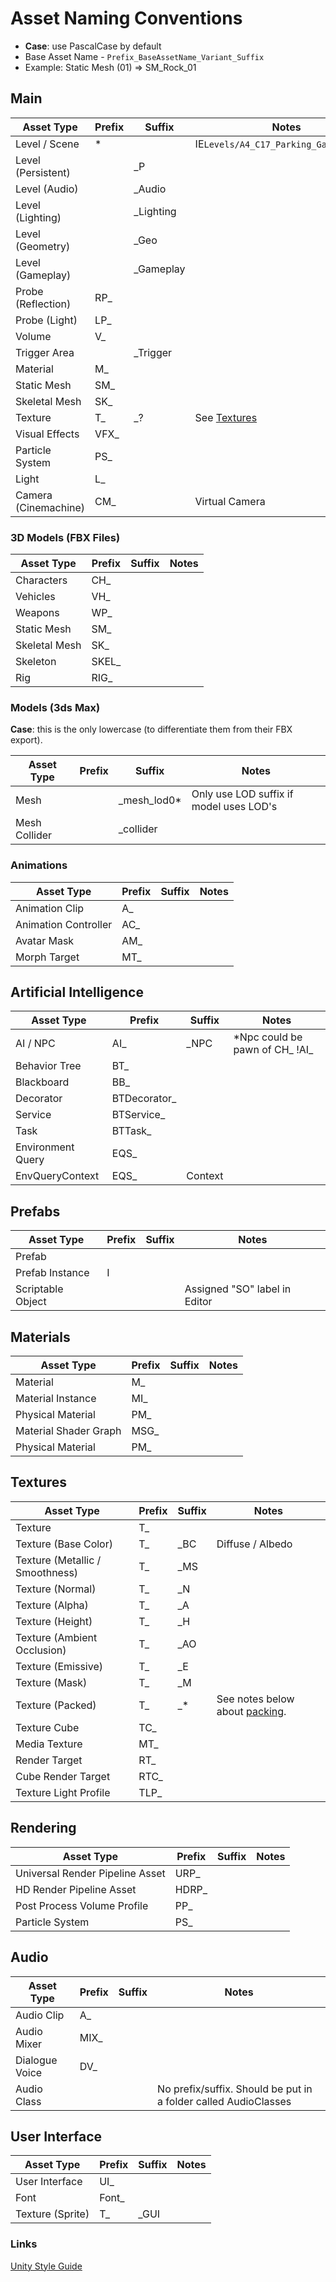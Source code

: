 # Asset Naming Conventions

* **Case**: use PascalCase by default
* Base Asset Name - `Prefix_BaseAssetName_Variant_Suffix`
* Example: Static Mesh (01) => SM_Rock_01

## Main

| Asset Type           | Prefix | Suffix    | Notes                                  |
|----------------------|--------|-----------|----------------------------------------|
| Level / Scene        | *      |           | IE`Levels/A4_C17_Parking_Garage.unity` |
| Level (Persistent)   |        | _P        |                                        |
| Level (Audio)        |        | _Audio    |                                        |
| Level (Lighting)     |        | _Lighting |                                        |
| Level (Geometry)     |        | _Geo      |                                        |
| Level (Gameplay)     |        | _Gameplay |                                        |
| Probe (Reflection)   | RP_    |           |                                        |
| Probe (Light)        | LP_    |           |                                        |
| Volume               | V_     |           |                                        |
| Trigger Area         |        | _Trigger  |                                        |
| Material             | M_     |           |                                        |
| Static Mesh          | SM_    |           |                                        |
| Skeletal Mesh        | SK_    |           |                                        |
| Texture              | T_     | _?        | See [Textures](#anc-textures)          |
| Visual Effects       | VFX_   |           |                                        |
| Particle System      | PS_    |           |                                        |
| Light                | L_     |           |                                        |
| Camera (Cinemachine) | CM_    |           | Virtual Camera                         |

### 3D Models (FBX Files)

| Asset Type    | Prefix | Suffix | Notes |
|---------------|--------|--------|-------|
| Characters    | CH_    |        |       |
| Vehicles      | VH_    |        |       |
| Weapons       | WP_    |        |       |
| Static Mesh   | SM_    |        |       |
| Skeletal Mesh | SK_    |        |       |
| Skeleton      | SKEL_  |        |       |
| Rig           | RIG_   |        |       |

### Models (3ds Max)

**Case**: this is the only lowercase (to differentiate them from their FBX export).

| Asset Type    | Prefix | Suffix      | Notes                                   |
|---------------|--------|-------------|-----------------------------------------|
| Mesh          |        | _mesh_lod0* | Only use LOD suffix if model uses LOD's |
| Mesh Collider |        | _collider   |                                         |

### Animations

| Asset Type | Prefix | Suffix | Notes |
| -------------------- | ------ | ------ | ----- |
| Animation Clip | A_     | | |
| Animation Controller | AC_    | | |
| Avatar Mask | AM_    | | |
| Morph Target | MT_    | | |

## Artificial Intelligence

| Asset Type        | Prefix       | Suffix  | Notes                          |
|-------------------|--------------|---------|--------------------------------|
| AI / NPC          | AI_          | _NPC    | *Npc could be pawn of CH_ !AI_ |
| Behavior Tree     | BT_          |         |                                |
| Blackboard        | BB_          |         |                                |
| Decorator         | BTDecorator_ |         |                                |
| Service           | BTService_   |         |                                |
| Task              | BTTask_      |         |                                |
| Environment Query | EQS_         |         |                                |
| EnvQueryContext   | EQS_         | Context |                                |

## Prefabs

| Asset Type        | Prefix | Suffix | Notes                         |
|-------------------|--------|--------|-------------------------------|
| Prefab            |        |        |                               |
| Prefab Instance   | I      |        |                               |
| Scriptable Object |        |        | Assigned "SO" label in Editor |

## Materials

| Asset Type            | Prefix | Suffix | Notes |
|-----------------------|--------|--------|-------|
| Material              | M_     |        |       |
| Material Instance     | MI_    |        |       |
| Physical Material     | PM_    |        |       |
| Material Shader Graph | MSG_   |        |       |
| Physical Material     | PM_    |        |       |

## Textures

| Asset Type                      | Prefix | Suffix | Notes                                                   |
|---------------------------------|--------|--------|---------------------------------------------------------|
| Texture                         | T_     |        |                                                         |
| Texture (Base Color)            | T_     | _BC    | Diffuse / Albedo     	                                  |
| Texture (Metallic / Smoothness) | T_     | _MS    |                                                         |
| Texture (Normal)                | T_     | _N     |                                                         |
| Texture (Alpha)                 | T_     | _A     |                                                         |
| Texture (Height)                | T_     | _H     |                                                         |
| Texture (Ambient Occlusion)     | T_     | _AO    |                                                         |
| Texture (Emissive)              | T_     | _E     |                                                         |
| Texture (Mask)                  | T_     | _M     |                                                         |
| Texture (Packed)                | T_     | _*     | See notes below about [packing](#anc-textures-packing). |
| Texture Cube                    | TC_    |        |                                                         |
| Media Texture                   | MT_    |        |                                                         |
| Render Target                   | RT_    |        |                                                         |
| Cube Render Target              | RTC_   |        |                                                         |
| Texture Light Profile           | TLP_   |        |                                                         |

## Rendering

| Asset Type                      | Prefix | Suffix | Notes |
|---------------------------------|--------|--------|-------|
| Universal Render Pipeline Asset | URP_   |        |       |
| HD Render Pipeline Asset        | HDRP_  |        |       |
| Post Process Volume Profile     | PP_    |        |       |
| Particle System                 | PS_    |        |       |

## Audio

| Asset Type     | Prefix | Suffix | Notes                                                           |
|----------------|--------|--------|-----------------------------------------------------------------|
| Audio Clip     | A_     |        |                                                                 |
| Audio Mixer    | MIX_   |        |                                                                 |
| Dialogue Voice | DV_    |        |                                                                 |
| Audio Class    |        |        | No prefix/suffix. Should be put in a folder called AudioClasses |

## User Interface

| Asset Type       | Prefix | Suffix | Notes |
|------------------|--------|--------|-------|
| User Interface   | UI_    |        |       |
| Font             | Font_  |        |       |
| Texture (Sprite) | T_     | _GUI   |       |

### Links

[Unity Style Guide](https://raw.githubusercontent.com/justinwasilenko/Unity-Style-Guide/master/README.md)
